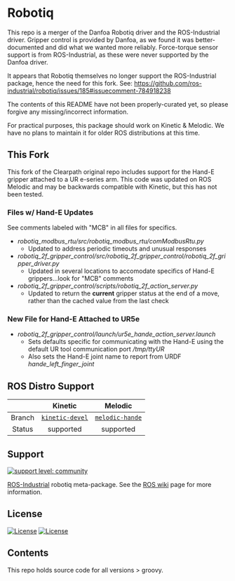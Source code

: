 # Robotiq

This repo is a merger of the Danfoa Robotiq driver and the ROS-Industrial driver.  Gripper control is provided by
Danfoa, as we found it was better-documented and did what we wanted more reliably.  Force-torque sensor support is
from ROS-Industrial, as these were never supported by the Danfoa driver.

It appears that Robotiq themselves no longer support the ROS-Industrial package, hence the need for this fork.
See: https://github.com/ros-industrial/robotiq/issues/185#issuecomment-784918238

The contents of this README have not been properly-curated yet, so please forgive any missing/incorrect information.

For practical purposes, this package should work on Kinetic & Melodic.  We have no plans to maintain it for older ROS
distributions at this time.

## This Fork
This fork of the Clearpath original repo includes support for the Hand-E gripper attached to a UR e-series arm. This code was updated on ROS Melodic and may be backwards compatible with Kinetic, but this has not been tested. 

### Files w/ Hand-E Updates
See comments labeled with "MCB" in all files for specifics.
- *robotiq_modbus_rtu/src/robotiq_modbus_rtu/comModbusRtu.py*
  - Updated to address periodic timeouts and unusual responses
- *robotiq_2f_gripper_control/src/robotiq_2f_gripper_control/robotiq_2f_gripper_driver.py*
  - Updated in several locations to accomodate specifics of Hand-E grippers...look for "MCB" comments
- *robotiq_2f_gripper_control/scripts/robotiq_2f_action_server.py*
  - Updated to return the **current** gripper status at the end of a move, rather than the cached value from the last check

### New File for Hand-E Attached to UR5e
 - *robotiq_2f_gripper_control/launch/ur5e_hande_action_server.launch*
   - Sets defaults specific for communicating with the Hand-E using the default UR tool communication port */tmp/ttyUR*
   - Also sets the Hand-E joint name to report from URDF *hande_left_finger_joint*

## ROS Distro Support

|         | Kinetic | Melodic |
|:-------:|:-------:|:-------:|
| Branch  | [`kinetic-devel`](https://github.com/mcboyd/robotiq/tree/kinetic-devel) | [`melodic-hande`](https://github.com/mcboyd/robotiq/tree/melodic-hande) |)
| Status  |  supported |  supported |

## Support
[![support level: community](https://img.shields.io/badge/support%20level-community-lightgray.png)](http://rosindustrial.org/news/2016/10/7/better-supporting-a-growing-ros-industrial-software-platform)

[ROS-Industrial][] robotiq meta-package.  See the [ROS wiki][] page for more information.

## License

[![License](https://img.shields.io/badge/License-Apache%202.0-blue.svg)](https://opensource.org/licenses/Apache-2.0)
[![License](https://img.shields.io/badge/License-BSD%203--Clause-blue.svg)](https://opensource.org/licenses/BSD-3-Clause)

## Contents

This repo holds source code for all versions > groovy. 

[ROS-Industrial]: http://www.ros.org/wiki/Industrial
[ROS wiki]: http://ros.org/wiki/robotiq
